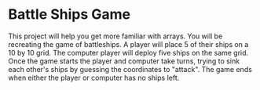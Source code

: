 <h1>Battle Ships Game</h1>
This project will help you get more familiar with arrays. You will be recreating the game of battleships. 
A player will place 5 of their ships on a 10 by 10 grid. The computer player will deploy five ships on the same grid. 
Once the game starts the player and computer take turns, trying to sink each other's ships by guessing the coordinates to 
"attack". The game ends when either the player or computer has no ships left.
